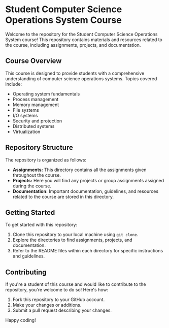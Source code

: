# Student Computer Science Operations System Course

Welcome to the repository for the Student Computer Science Operations System course! This repository contains materials and resources related to the course, including assignments, projects, and documentation.

## Course Overview

This course is designed to provide students with a comprehensive understanding of computer science operations systems. Topics covered include:

- Operating system fundamentals
- Process management
- Memory management
- File systems
- I/O systems
- Security and protection
- Distributed systems
- Virtualization

## Repository Structure

The repository is organized as follows:

- **Assignments:** This directory contains all the assignments given throughout the course.
- **Projects:** Here you will find any projects or group assignments assigned during the course.
- **Documentation:** Important documentation, guidelines, and resources related to the course are stored in this directory.

## Getting Started

To get started with this repository:

1. Clone this repository to your local machine using `git clone`.
2. Explore the directories to find assignments, projects, and documentation.
3. Refer to the README files within each directory for specific instructions and guidelines.

## Contributing

If you're a student of this course and would like to contribute to the repository, you're welcome to do so! Here's how:

1. Fork this repository to your GitHub account.
2. Make your changes or additions.
3. Submit a pull request describing your changes.



Happy coding!